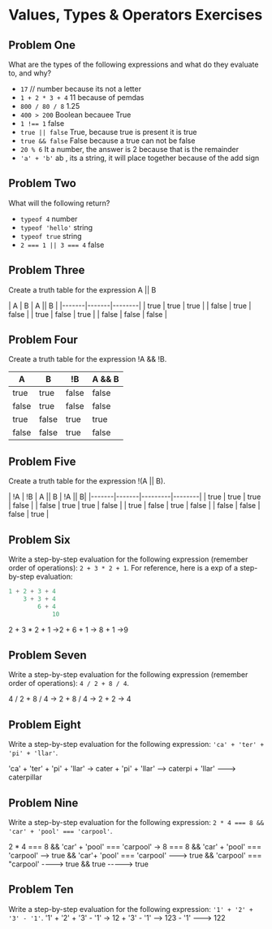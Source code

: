 # Values, Types & Operators Exercises

## Problem One

What are the types of the following expressions and what do they evaluate to, and why?

* `17` 
// number because its not a letter
* `1 + 2 * 3 + 4`
11 because of pemdas
* `800 / 80 / 8`
1.25 
* `400 > 200`
Boolean becauee True 
* `1 !== 1`
false
* `true || false`
True, because true is present it is true
* `true && false`
False because a true can not be false
* `20 % 6`
It a number, the answer is 2 because that is the remainder
* `'a' + 'b'`
ab , its a string, it will place together because of the add sign

## Problem Two

What will the following return?

* `typeof 4`
number
*  `typeof 'hello'`
string
*  `typeof true`
string
* `2 === 1 || 3 === 4`
false


## Problem Three

Create a truth table for the expression A || B


|   A   |   B   | A || B | 
|-------|-------|--------|
| true  | true  | true  |
| false | true  | false |
| true  | false | true  |
| false | false | false | 


## Problem Four

Create a truth table for the expression !A && !B.



|   A   |   B   |   !B   | A && B    | 
|-------|-------|--------|---------  |
| true  | true  | false  |  false    |
| false | true  | false  |  false    |
| true  | false | true   |  true     |
| false | false |  true  |  false    | 

## Problem Five

Create a truth table for the expression !(A || B).

|   !A  |   !B  |  A || B | !A || B|
|-------|-------|---------|--------|
| true  | true  | true    |  false |
| false | true  | true    |  false |
| true  | false | true    |  false |
| false | false | false   |  true  |

## Problem Six

Write a step-by-step evaluation for the following expression (remember order of operations): `2 + 3 * 2 + 1`.
  For reference, here is a exp of a step-by-step evaluation: 
  ```js
  1 + 2 + 3 + 4  
      3 + 3 + 4
          6 + 4
              10
  ```
  2 + 3 * 2 + 1
  ->2 + 6 + 1
   -> 8 + 1 
    ->9
    
 ## Problem Seven
 
 Write a step-by-step evaluation for the following expression (remember order of operations): `4 / 2 + 8 / 4`.

 4 / 2 + 8 / 4
 -> 2 + 8 / 4
  -> 2 + 2
   -> 4
 ## Problem Eight
 
 Write a step-by-step evaluation for the following expression: `'ca' + 'ter' + 'pi' + 'llar'`.

 'ca' + 'ter' + 'pi' + 'llar' 
 -> cater + 'pi' + 'llar'
 --> caterpi + 'llar'
 ---> caterpillar
 ## Problem Nine
 
 Write a step-by-step evaluation for the following expression: `2 * 4 === 8 && 'car' + 'pool' === 'carpool'`.

 2 * 4 === 8 && 'car' + 'pool' === 'carpool'
 -> 8 === 8 &&  'car' + 'pool' === 'carpool'
 --> true && 'car'+ 'pool' === 'carpool'
 ---> true && 'carpool' === "carpool'
 ----> true && true 
 -----> true
 
 ## Problem Ten
 
  Write a step-by-step evaluation for the following expression: `'1' + '2' + '3' - '1'`.
  '1' + '2' + '3' - '1'
  -> 12 + '3' - '1'
  --> 123 - '1'
  ---> 122


  
